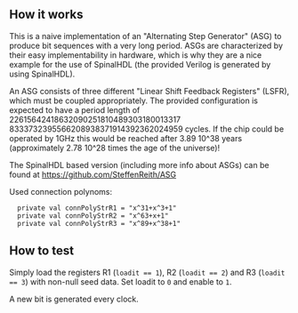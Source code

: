 <!---

This file is used to generate your project datasheet. Please fill in the information below and delete any unused
sections.

You can also include images in this folder and reference them in the markdown. Each image must be less than
512 kb in size, and the combined size of all images must be less than 1 MB.
-->

## How it works

This is a naive implementation of an "Alternating Step Generator" (ASG) to produce bit sequences with a very long period. ASGs are characterized by their easy implementability in hardware, which is why they are a nice example for the use of SpinalHDL (the provided Verilog is generated by using SpinalHDL).

An ASG consists of three different "Linear Shift Feedback Registers" (LSFR), which must be coupled appropriately. The provided configuration is expected to have 
a period length of 22615642418632090251810489303180013317 8333732395566208938371914392362024959 cycles. If the chip could be operated by 1GHz this would be reached
after 3.89 10^38 years (approximately 2.78 10^28 times the age of the universe)! 

The SpinalHDL based version (including more info about ASGs) can be found at <https://github.com/SteffenReith/ASG>

Used connection polynoms:
```
  private val connPolyStrR1 = "x^31+x^3+1"
  private val connPolyStrR2 = "x^63+x+1"
  private val connPolyStrR3 = "x^89+x^38+1"
```

## How to test

Simply load the registers R1 (`loadit == 1`), R2 (`loadit == 2`) and R3 (`loadit == 3`) with non-null seed data. Set loadit to `0` and enable to `1`. 

A new bit is generated every clock. 
